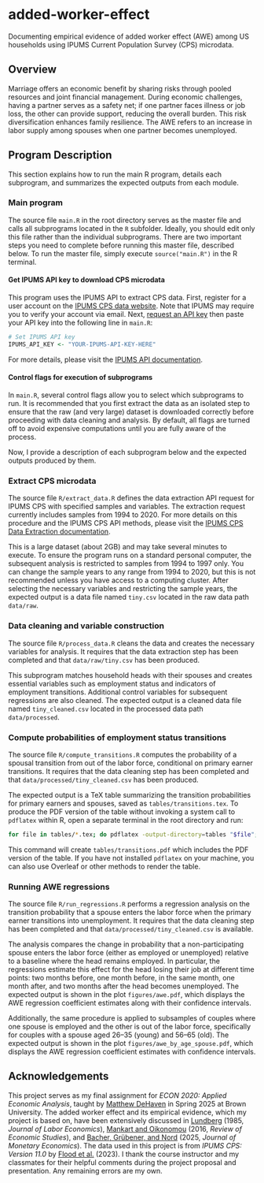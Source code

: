 # added-worker-effect

Documenting empirical evidence of added worker effect (AWE) among US households using IPUMS Current Population Survey (CPS) microdata.

## Overview
Marriage offers an economic benefit by sharing risks through pooled resources and joint financial management. During economic challenges, having a partner serves as a safety net; if one partner faces illness or job loss, the other can provide support, reducing the overall burden. This risk diversification enhances family resilience. The AWE refers to an increase in labor supply among spouses when one partner becomes unemployed.

## Program Description
This section explains how to run the main R program, details each subprogram, and summarizes the expected outputs from each module.

### Main program

The source file `main.R` in the root directory serves as the master file and calls all subprograms located in the `R` subfolder. Ideally, you should edit only this file rather than the individual subprograms. There are two important steps you need to complete before running this master file, described below. To run the master file, simply execute `source("main.R")` in the R terminal.

#### Get IPUMS API key to download CPS microdata

This program uses the IPUMS API to extract CPS data. First, register for a user account on the [IPUMS CPS data website](https://cps.ipums.org/cps/). Note that IPUMS may require you to verify your account via email. Next, [request an API key](https://account.ipums.org/api_keys) then paste your API key into the following line in `main.R`:

```r
# Set IPUMS API key
IPUMS_API_KEY <- "YOUR-IPUMS-API-KEY-HERE"
```

For more details, please visit the [IPUMS API documentation](https://developer.ipums.org/docs/v2/get-started/).

#### Control flags for execution of subprograms

In `main.R`, several control flags allow you to select which subprograms to run. It is recommended that you first extract the data as an isolated step to ensure that the raw (and very large) dataset is downloaded correctly before proceeding with data cleaning and analysis. By default, all flags are turned off to avoid expensive computations until you are fully aware of the process.

Now, I provide a description of each subprogram below and the expected outputs produced by them.

### Extract CPS microdata

The source file `R/extract_data.R` defines the data extraction API request for IPUMS CPS with specified samples and variables. The extraction request currently includes samples from 1994 to 2020. For more details on this procedure and the IPUMS CPS API methods, please visit the [IPUMS CPS Data Extraction documentation](https://developer.ipums.org/docs/v1/workflows/create_extracts/cps/).

This is a large dataset (about 2GB) and may take several minutes to execute. To ensure the program runs on a standard personal computer, the subsequent analysis is restricted to samples from 1994 to 1997 only. You can change the sample years to any range from 1994 to 2020, but this is not recommended unless you have access to a computing cluster. After selecting the necessary variables and restricting the sample years, the expected output is a data file named `tiny.csv` located in the raw data path `data/raw`.

### Data cleaning and variable construction

The source file `R/process_data.R` cleans the data and creates the necessary variables for analysis. It requires that the data extraction step has been completed and that `data/raw/tiny.csv` has been produced. 

This subprogram matches household heads with their spouses and creates essential variables such as employment status and indicators of employment transitions. Additional control variables for subsequent regressions are also cleaned. The expected output is a cleaned data file named `tiny_cleaned.csv` located in the processed data path `data/processed`.

### Compute probabilities of employment status transitions

The source file `R/compute_transitions.R` computes the probability of a spousal transition from out of the labor force, conditional on primary earner transitions. It requires that the data cleaning step has been completed and that `data/processed/tiny_cleaned.csv` has been produced.

The expected output is a TeX table summarizing the transition probabilities for primary earners and spouses, saved as `tables/transitions.tex`. To produce the PDF version of the table without invoking a system call to `pdflatex` within R, open a separate terminal in the root directory and run:

```bash
for file in tables/*.tex; do pdflatex -output-directory=tables "$file"; done
```
This command will create `tables/transitions.pdf` which includes the PDF version of the table. If you have not installed `pdflatex` on your machine, you can also use Overleaf or other methods to render the table.


### Running AWE regressions

The source file `R/run_regressions.R` performs a regression analysis on the transition probability that a spouse enters the labor force when the primary earner transitions into unemployment. It requires that the data cleaning step has been completed and that `data/processed/tiny_cleaned.csv` is available.

The analysis compares the change in probability that a non-participating spouse enters the labor force (either as employed or unemployed) relative to a baseline where the head remains employed. In particular, the regressions estimate this effect for the head losing their job at different time points: two months before, one month before, in the same month, one month after, and two months after the head becomes unemployed. The expected output is shown in the plot `figures/awe.pdf`, which displays the AWE regression coefficient estimates along with their confidence intervals.

Additionally, the same procedure is applied to subsamples of couples where one spouse is employed and the other is out of the labor force, specifically for couples with a spouse aged 26–35 (young) and 56–65 (old). The expected output is shown in the plot `figures/awe_by_age_spouse.pdf`, which displays the AWE regression coefficient estimates with confidence intervals.

## Acknowledgements

This project serves as my final assignment for _ECON 2020: Applied Economic Analysis_, taught by [Matthew DeHaven](https://github.com/matdehaven) in Spring 2025 at Brown University. The added worker effect and its empirical evidence, which my project is based on, have been extensively discussed in [Lundberg](https://www.jstor.org/stable/2535048) (1985, _Journal of Labor Economics_), [Mankart and Oikonomou](https://doi.org/10.1093/restud/rdw055) (2016, _Review of Economic Studies_), and [Bacher, Grübener, and Nord](https://doi.org/10.1016/j.jmoneco.2024.103696) (2025, _Journal of Monetary Economics_). The data used in this project is from _IPUMS CPS: Version 11.0_ by [Flood et al.](https://doi.org/10.18128/D030.V11.0) (2023). I thank the course instructor and my classmates for their helpful comments during the project proposal and presentation. Any remaining errors are my own.
